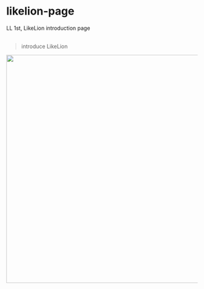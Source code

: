 # likelion-page
LL 1st, LikeLion introduction page<br><br>


> introduce LikeLion<br>
<img src="https://user-images.githubusercontent.com/63948884/103577820-d073ee00-4f18-11eb-9d06-8ca0addf78c4.png" width="600px">
